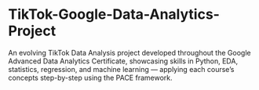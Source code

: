 # TikTok-Google-Data-Analytics-Project
An evolving TikTok Data Analysis project developed throughout the Google Advanced Data Analytics Certificate, showcasing skills in Python, EDA, statistics, regression, and machine learning — applying each course’s concepts step-by-step using the PACE framework.
